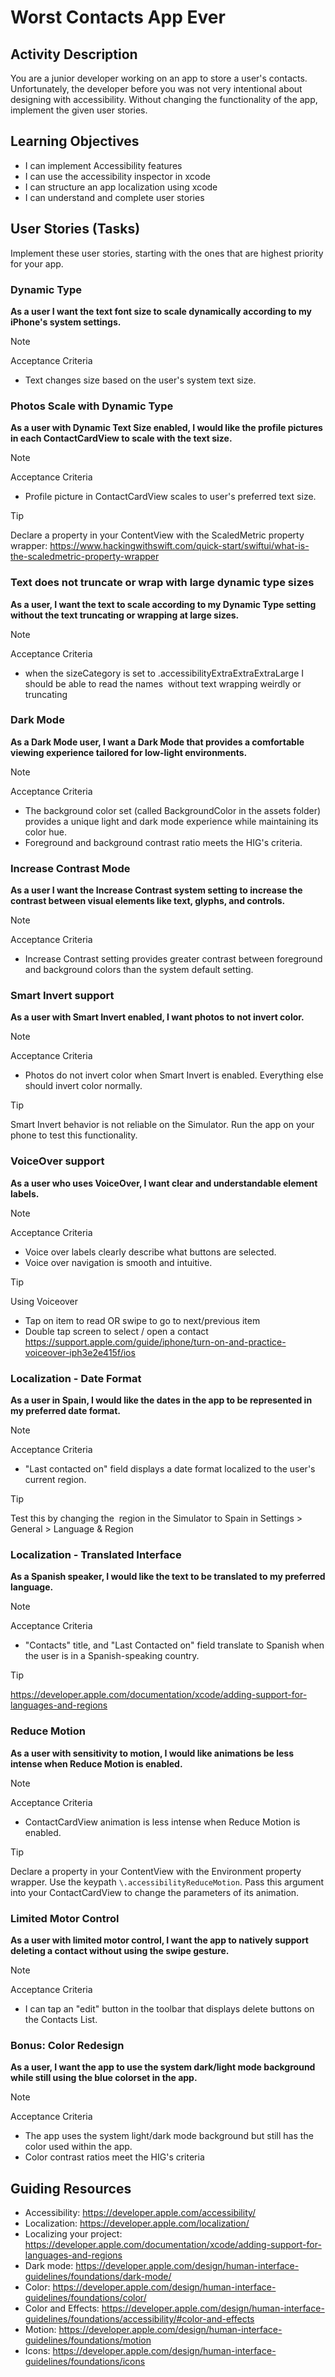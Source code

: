 # Worst Contacts App Ever

## Activity Description
You are a junior developer working on an app to store a user's contacts. Unfortunately, the developer before you was not very intentional about designing with accessibility. Without changing the functionality of the app, implement the given user stories.

## Learning Objectives
* I can implement Accessibility features
* I can use the accessibility inspector in xcode
* I can structure an app localization using xcode
* I can understand and complete user stories

## User Stories (Tasks)
Implement these user stories, starting with the ones that are highest priority for your app.

### Dynamic Type
**As a user I want the text font size to scale dynamically according to my iPhone's system settings.**

> [!NOTE]
> Acceptance Criteria
> * Text changes size based on the user's system text size.

### Photos Scale with Dynamic Type
**As a user with Dynamic Text Size enabled, I would like the profile pictures in each ContactCardView to scale with the text size.**

> [!NOTE]
> Acceptance Criteria
> * Profile picture in ContactCardView scales to user's preferred text size.

> [!TIP]
> Declare a property in your ContentView with the ScaledMetric property wrapper:
> https://www.hackingwithswift.com/quick-start/swiftui/what-is-the-scaledmetric-property-wrapper

### Text does not truncate or wrap with large dynamic type sizes
**As a user, I want the text to scale according to my Dynamic Type setting without the text truncating or wrapping at large sizes.**

> [!NOTE]
> Acceptance Criteria
> * when the sizeCategory is set to .accessibilityExtraExtraExtraLarge I should be able to read the names  without text wrapping weirdly or truncating

### Dark Mode
**As a Dark Mode user, I want a Dark Mode that provides a comfortable viewing experience tailored for low-light environments.**

> [!NOTE]
> Acceptance Criteria
> * The background color set (called BackgroundColor in the assets folder) provides a unique light and dark mode experience while maintaining its  color hue.
> * Foreground and background contrast ratio meets the HIG's criteria.

### Increase Contrast Mode
**As a user I want the Increase Contrast system setting to increase the contrast between visual elements like text, glyphs, and controls.**

> [!NOTE]
> Acceptance Criteria
> * Increase Contrast setting provides greater contrast between foreground and background colors than the system default setting.

### Smart Invert support
**As a user with Smart Invert enabled, I want photos to not invert color.**

> [!NOTE]
> Acceptance Criteria
> * Photos do not invert color when Smart Invert is enabled. Everything else should invert color normally.

> [!TIP]
> Smart Invert behavior is not reliable on the Simulator. Run the app on your phone to test this functionality.

### VoiceOver support
**As a user who uses VoiceOver, I want clear and understandable element labels.**

> [!NOTE]
> Acceptance Criteria
> * Voice over labels clearly describe what buttons are selected.
> * Voice over navigation is smooth and intuitive.

> [!TIP]
> Using Voiceover
> * Tap on item to read OR swipe to go to next/previous item
> * Double tap screen to select / open a contact
> https://support.apple.com/guide/iphone/turn-on-and-practice-voiceover-iph3e2e415f/ios

### Localization - Date Format
**As a user in Spain, I would like the dates in the app to be represented in my preferred date format.**

> [!NOTE]
> Acceptance Criteria
> * "Last contacted on" field displays a date format localized to the user's current region.

> [!TIP]
> Test this by changing the  region in the Simulator to Spain in Settings > General > Language & Region

### Localization - Translated Interface
**As a Spanish speaker, I would like the text to be translated to my preferred language.**

> [!NOTE]
> Acceptance Criteria
> * "Contacts" title, and "Last Contacted on" field translate to Spanish when the user is in a Spanish-speaking country.

> [!TIP]
> https://developer.apple.com/documentation/xcode/adding-support-for-languages-and-regions

### Reduce Motion
**As a user with sensitivity to motion, I would like animations be less intense when Reduce Motion is enabled.**

> [!NOTE]
> Acceptance Criteria
> * ContactCardView animation is less intense when Reduce Motion is enabled.

> [!TIP]
> Declare a property in your ContentView with the Environment property wrapper. Use the keypath `\.accessibilityReduceMotion`. Pass this argument into your ContactCardView to change the parameters of its animation.

### Limited Motor Control
**As a user with limited motor control, I want the app to natively support deleting a contact without using the swipe gesture.**

> [!NOTE]
> Acceptance Criteria
> * I can tap an "edit" button in the toolbar that displays delete buttons on the Contacts List. 

### Bonus: Color Redesign
**As a user, I want the app to use the system dark/light mode background while still using the blue colorset in the app.**

> [!NOTE]
> Acceptance Criteria
> * The app uses the system light/dark mode background but still has the color used within the app.
> * Color contrast ratios meet the HIG's criteria

## Guiding Resources
* Accessibility: https://developer.apple.com/accessibility/
* Localization: https://developer.apple.com/localization/
* Localizing your project: https://developer.apple.com/documentation/xcode/adding-support-for-languages-and-regions
* Dark mode: https://developer.apple.com/design/human-interface-guidelines/foundations/dark-mode/
* Color: https://developer.apple.com/design/human-interface-guidelines/foundations/color/
* Color and Effects: https://developer.apple.com/design/human-interface-guidelines/foundations/accessibility/#color-and-effects
* Motion: https://developer.apple.com/design/human-interface-guidelines/foundations/motion
* Icons: https://developer.apple.com/design/human-interface-guidelines/foundations/icons
